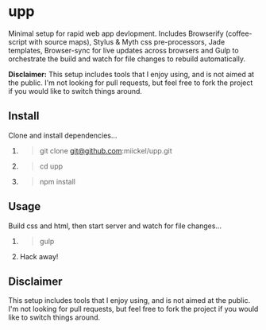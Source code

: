 # upp

Minimal setup for rapid web app devlopment. Includes Browserify (coffee-script with source maps), Stylus & Myth css pre-processors, Jade templates, Browser-sync for live updates across browsers and Gulp to orchestrate the build and watch for file changes to rebuild automatically.

__Disclaimer:__ This setup includes tools that I enjoy using, and is not aimed at the public. I'm not looking for pull requests, but feel free to fork the project if you would like to switch things around.

## Install

Clone and install dependencies...

1. > git clone git@github.com:miickel/upp.git
2. > cd upp
3. > npm install

## Usage

Build css and html, then start server and watch for file changes...

1. > gulp
2. Hack away!

## Disclaimer

This setup includes tools that I enjoy using, and is not aimed at the public. I'm not looking for pull requests, but feel free to fork the project if you would like to switch things around.
